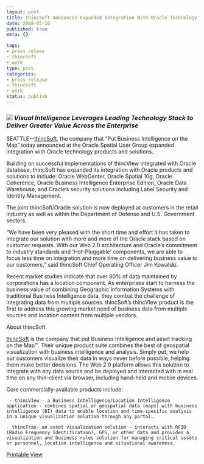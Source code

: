 ```yaml
--- 
layout: post
title: thincSoft Announces Expanded Integration With Oracle Technology and Applications
date: 2008-03-16
published: true
meta: {}

tags: 
- press releas
- thincsoft
- work
type: post
categories: 
- press release
- thincsoft
- work
status: publish
---
```

### <i>![](http://media.eick.us/2011/05/2100790462_78f9d70aea_m.jpg) Visual Intelligence Leverages Leading Technology Stack to Deliver Greater Value Across the Enterprise</i>

  

SEATTLE--[thincSoft](http://www.thincsoft.com/), the company that “Put Business Intelligence on the Map” today announced at the Oracle Spatial User Group expanded integration with Oracle technology products and solutions. 

  

Building on successful implementations of thincVIew integrated with Oracle database, thincSoft has expanded its integration with Oracle products and solutions to include: Oracle WebCenter, Oracle Spatial 10g, Oracle Coherence, Oracle Business Intelligence Enterprise Edition, Oracle Data Warehouse, and Oracle’s security solutions including Label Security and Identity Management. 

  

The joint thincSoft/Oracle solution is now deployed at customers in the retail industry as well as within the Department of Defense and U.S. Government sectors. 

  

“We have been very pleased with the short time and effort it has taken to integrate our solution with more and more of the Oracle stack based on customer requests. With our Web 2.0 architecture and Oracle’s commitment to industry standards and 'Hot-Pluggable' components, we are able to focus less time on integration and more time on delivering business value to our customers,” said thincSoft Chief Operating Officer Jim Kowalski. 

  

Recent market studies indicate that over 80% of data maintained by corporations has a location component. As enterprises start to harness the business value of combining Geographic Information Systems with traditional Business Intelligence data, they combat the challenge of integrating data from multiple sources. thincSoft’s thincVIew product is the first to address this growing market need of business data from multiple sources and location content from multiple vendors. 

  

About thincSoft

  

[thincSoft](http://www.thincsoft.com) is the company that put Business Intelligence and asset tracking on the Map™. Their unique product suite combines the best of geospatial visualization with business intelligence and analysis. Simply put, we help our customers visualize their data in ways never before possible, helping them make better decisions. The Web 2.0 platform allows this solution to integrate with any data source and be deployed and interacted with in real time on any thin-client via browser, including hand-held and mobile devices. 

  

Core commercially-available products include: 

     - thincVIew - a Business Intelligence/Location Intelligence application - combines spatial or geospatial data (maps) with business intelligence (BI) data to enable location and time-specific analysis in a unique visualization solution through any portal. 

    - thincTrax- an asset visualization solution - interacts with RFID (Radio Frequency Identification), GPS, or other data and provides a visualization and business rules solution for managing critical assets or personnel, location intelligence and situational awareness. 

   <div class="wlWriterSmartContent" style="padding-right: 0px;padding-left: 0px;padding-bottom: 0px;margin: 0px;padding-top: 0px">

 [Printable View](http://www.andyeick.com/_blogMedia/thincSoftAnnouncesExpandedIntegrationWit_713F/Oraclesolutionexpansion.pdf)

</div>
